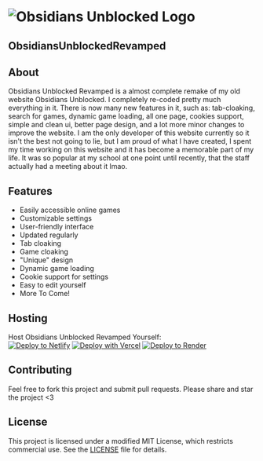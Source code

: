 # ![Obsidians Unblocked Logo](https://obsidianig.com/assets/obsidians-unblocked-high-resolution-logo-transparent.png)  
**ObsidiansUnblockedRevamped**  
---

## About  
Obsidians Unblocked Revamped is a almost complete remake of my old website Obsidians Unblocked. I completely re-coded pretty much everything in it. There is now many new features in it, such as: tab-cloaking, search for games, dynamic game loading, all one page, cookies support, simple and clean ui, better page design, and a lot more minor changes to improve the website. I am the only developer of this website currently so it isn't the best not going to lie, but I am proud of what I have created, I spent my time working on this website and it has become a memorable part of my life. It was so popular at my school at one point until recently, that the staff actually had a meeting about it lmao.

## Features  
- Easily accessible online games  
- Customizable settings  
- User-friendly interface
- Updated regularly
- Tab cloaking
- Game cloaking
- "Unique" design
- Dynamic game loading
- Cookie support for settings
- Easy to edit yourself
- More To Come!

## Hosting  
Host Obsidians Unblocked Revamped Yourself:  
[![Deploy to Netlify](https://www.netlify.com/img/deploy/button.svg)](https://app.netlify.com/start/deploy?repository=https://github.com/Obsidian-ig/ObsidiansUnblockedRevamped) [![Deploy with Vercel](https://vercel.com/button)](https://vercel.com/new/clone?repository-url=https%3A%2F%2Fgithub.com%2FObsidian-ig%2FObsidiansUnblockedRevamped) [![Deploy to Render](https://render.com/images/deploy-to-render-button.svg)](https://render.com/deploy?repo=https://github.com/Obsidian-ig/ObsidiansUnblockedRevamped)


## Contributing  
Feel free to fork this project and submit pull requests. Please share and star the project <3


## License  
This project is licensed under a modified MIT License, which restricts commercial use. See the [LICENSE](LICENSE) file for details.

